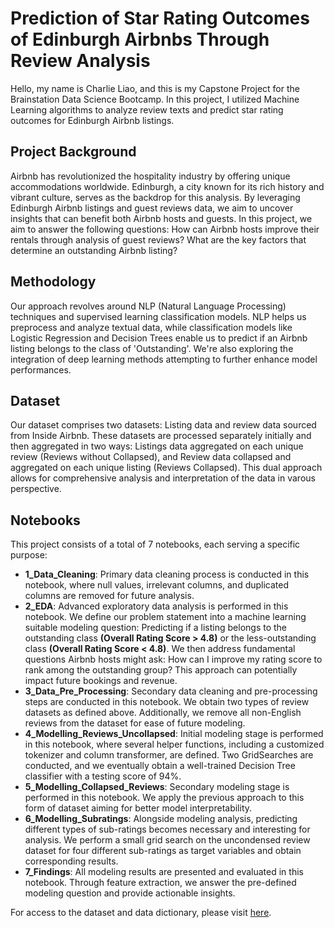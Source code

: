 # Prediction of Star Rating Outcomes of Edinburgh Airbnbs Through Review Analysis

Hello, my name is Charlie Liao, and this is my Capstone Project for the Brainstation Data Science Bootcamp. In this project, I utilized Machine Learning algorithms to analyze review texts and predict star rating outcomes for Edinburgh Airbnb listings.

## Project Background

Airbnb has revolutionized the hospitality industry by offering unique accommodations worldwide. Edinburgh, a city known for its rich history and vibrant culture, serves as the backdrop for this analysis. By leveraging Edinburgh Airbnb listings and guest reviews data, we aim to uncover insights that can benefit both Airbnb hosts and guests. In this project, we aim to answer the following questions: How can Airbnb hosts improve their rentals through analysis of guest reviews? What are the key factors that determine an outstanding Airbnb listing? 

## Methodology
Our approach revolves around NLP (Natural Language Processing) techniques and supervised learning classification models. NLP helps us preprocess and analyze textual data, while classification models like Logistic Regression and Decision Trees enable us to predict if an Airbnb listing belongs to the class of 'Outstanding'. We're also exploring the integration of deep learning methods attempting to further enhance model performances.

## Dataset
Our dataset comprises two datasets: Listing data and review data sourced from Inside Airbnb. These datasets are processed separately initially and then aggregated in two ways: Listings data aggregated on each unique review (Reviews without Collapsed), and Review data collapsed and aggregated on each unique listing (Reviews Collapsed). This dual approach allows for comprehensive analysis and interpretation of the data in varous perspective.

## Notebooks
This project consists of a total of 7 notebooks, each serving a specific purpose:

- **1_Data_Cleaning**: Primary data cleaning process is conducted in this notebook, where null values, irrelevant columns, and duplicated columns are removed for future analysis.
- **2_EDA**: Advanced exploratory data analysis is performed in this notebook. We define our problem statement into a machine learning suitable modeling question: Predicting if a listing belongs to the outstanding class **(Overall Rating Score > 4.8)** or the less-outstanding class **(Overall Rating Score < 4.8)**. We then address fundamental questions Airbnb hosts might ask: How can I improve my rating score to rank among the outstanding group? This approach can potentially impact future bookings and revenue.
- **3_Data_Pre_Processing**: Secondary data cleaning and pre-processing steps are conducted in this notebook. We obtain two types of review datasets as defined above. Additionally, we remove all non-English reviews from the dataset for ease of future modeling.
- **4_Modelling_Reviews_Uncollapsed**: Initial modeling stage is performed in this notebook, where several helper functions, including a customized tokenizer and column transformer, are defined. Two GridSearches are conducted, and we eventually obtain a well-trained Decision Tree classifier with a testing score of 94%.
- **5_Modelling_Collapsed_Reviews**: Secondary modeling stage is performed in this notebook. We apply the previous approach to this form of dataset aiming for better model interpretability.
- **6_Modelling_Subratings**: Alongside modeling analysis, predicting different types of sub-ratings becomes necessary and interesting for analysis. We perform a small grid search on the uncondensed review dataset for four different sub-ratings as target variables and obtain corresponding results.
- **7_Findings**: All modeling results are presented and evaluated in this notebook. Through feature extraction, we answer the pre-defined modeling question and provide actionable insights.

For access to the dataset and data dictionary, please visit [here](https://drive.google.com/drive/folders/1KuRosCHxTRygPDLzHlt5agvEWF9eAcai?usp=sharing).